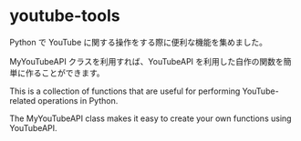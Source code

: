 # youtube-tools

Python で YouTube に関する操作をする際に便利な機能を集めました。

MyYouTubeAPI クラスを利用すれば、YouTubeAPI を利用した自作の関数を簡単に作ることができます。

This is a collection of functions that are useful for performing YouTube-related operations in Python.

The MyYouTubeAPI class makes it easy to create your own functions using YouTubeAPI.
